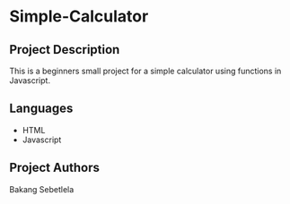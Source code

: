 # Simple-Calculator

## Project Description

This is a beginners small project for a simple calculator using functions in Javascript.

## Languages

- HTML
- Javascript

## Project Authors

Bakang Sebetlela
